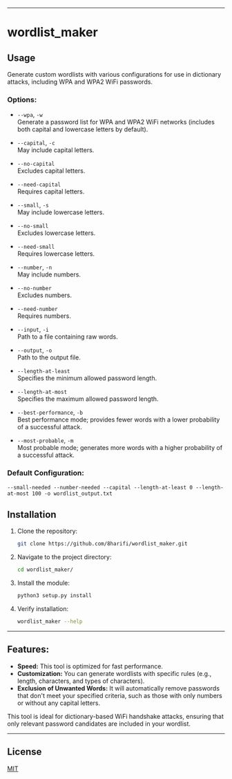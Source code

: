 

---

# wordlist_maker

## Usage

Generate custom wordlists with various configurations for use in dictionary attacks, including WPA and WPA2 WiFi passwords.

### Options:

- `--wpa`, `-w`  
  Generate a password list for WPA and WPA2 WiFi networks (includes both capital and lowercase letters by default).

- `--capital`, `-c`  
  May include capital letters.

- `--no-capital`  
  Excludes capital letters.

- `--need-capital`  
  Requires capital letters.

- `--small`, `-s`  
  May include lowercase letters.

- `--no-small`  
  Excludes lowercase letters.

- `--need-small`  
  Requires lowercase letters.

- `--number`, `-n`  
  May include numbers.

- `--no-number`  
  Excludes numbers.

- `--need-number`  
  Requires numbers.

- `--input`, `-i`  
  Path to a file containing raw words.

- `--output`, `-o`  
  Path to the output file.

- `--length-at-least`  
  Specifies the minimum allowed password length.

- `--length-at-most`  
  Specifies the maximum allowed password length.

- `--best-performance`, `-b`  
  Best performance mode; provides fewer words with a lower probability of a successful attack.

- `--most-probable`, `-m`  
  Most probable mode; generates more words with a higher probability of a successful attack.

### Default Configuration:
```
--small-needed --number-needed --capital --length-at-least 0 --length-at-most 100 -o wordlist_output.txt
```

## Installation

1. Clone the repository:
   ```bash
   git clone https://github.com/8harifi/wordlist_maker.git
   ```

2. Navigate to the project directory:
   ```bash
   cd wordlist_maker/
   ```

3. Install the module:
   ```bash
   python3 setup.py install
   ```

4. Verify installation:
   ```bash
   wordlist_maker --help
   ```

---

## Features:

- **Speed:** This tool is optimized for fast performance.
- **Customization:** You can generate wordlists with specific rules (e.g., length, characters, and types of characters).
- **Exclusion of Unwanted Words:** It will automatically remove passwords that don't meet your specified criteria, such as those with only numbers or without any capital letters.

This tool is ideal for dictionary-based WiFi handshake attacks, ensuring that only relevant password candidates are included in your wordlist.

---

## License

[MIT](https://github.com/8harifi/wordlist_maker/blob/main/LICENSE)

